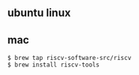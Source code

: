 

## ubuntu linux

    

## mac

    $ brew tap riscv-software-src/riscv
    $ brew install riscv-tools